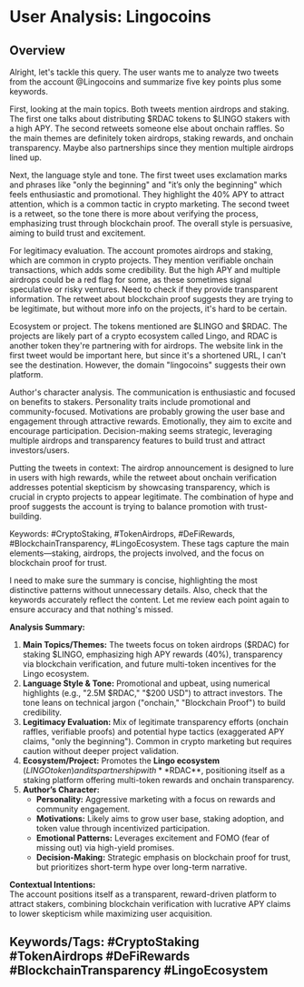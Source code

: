 # User Analysis: Lingocoins

## Overview

<think>
Alright, let's tackle this query. The user wants me to analyze two tweets from the account @Lingocoins and summarize five key points plus some keywords.

First, looking at the main topics. Both tweets mention airdrops and staking. The first one talks about distributing $RDAC tokens to $LINGO stakers with a high APY. The second retweets someone else about onchain raffles. So the main themes are definitely token airdrops, staking rewards, and onchain transparency. Maybe also partnerships since they mention multiple airdrops lined up.

Next, the language style and tone. The first tweet uses exclamation marks and phrases like "only the beginning" and "it’s only the beginning" which feels enthusiastic and promotional. They highlight the 40% APY to attract attention, which is a common tactic in crypto marketing. The second tweet is a retweet, so the tone there is more about verifying the process, emphasizing trust through blockchain proof. The overall style is persuasive, aiming to build trust and excitement.

For legitimacy evaluation. The account promotes airdrops and staking, which are common in crypto projects. They mention verifiable onchain transactions, which adds some credibility. But the high APY and multiple airdrops could be a red flag for some, as these sometimes signal speculative or risky ventures. Need to check if they provide transparent information. The retweet about blockchain proof suggests they are trying to be legitimate, but without more info on the projects, it's hard to be certain.

Ecosystem or project. The tokens mentioned are $LINGO and $RDAC. The projects are likely part of a crypto ecosystem called Lingo, and RDAC is another token they're partnering with for airdrops. The website link in the first tweet would be important here, but since it's a shortened URL, I can't see the destination. However, the domain "lingocoins" suggests their own platform.

Author's character analysis. The communication is enthusiastic and focused on benefits to stakers. Personality traits include promotional and community-focused. Motivations are probably growing the user base and engagement through attractive rewards. Emotionally, they aim to excite and encourage participation. Decision-making seems strategic, leveraging multiple airdrops and transparency features to build trust and attract investors/users.

Putting the tweets in context: The airdrop announcement is designed to lure in users with high rewards, while the retweet about onchain verification addresses potential skepticism by showcasing transparency, which is crucial in crypto projects to appear legitimate. The combination of hype and proof suggests the account is trying to balance promotion with trust-building.

Keywords: #CryptoStaking, #TokenAirdrops, #DeFiRewards, #BlockchainTransparency, #LingoEcosystem. These tags capture the main elements—staking, airdrops, the projects involved, and the focus on blockchain proof for trust.

I need to make sure the summary is concise, highlighting the most distinctive patterns without unnecessary details. Also, check that the keywords accurately reflect the content. Let me review each point again to ensure accuracy and that nothing's missed.
</think>

**Analysis Summary:**  
1. **Main Topics/Themes:** The tweets focus on token airdrops ($RDAC) for staking $LINGO, emphasizing high APY rewards (40%), transparency via blockchain verification, and future multi-token incentives for the Lingo ecosystem.  
2. **Language Style & Tone:** Promotional and upbeat, using numerical highlights (e.g., "2.5M $RDAC," "$200 USD") to attract investors. The tone leans on technical jargon ("onchain," "Blockchain Proof") to build credibility.  
3. **Legitimacy Evaluation:** Mix of legitimate transparency efforts (onchain raffles, verifiable proofs) and potential hype tactics (exaggerated APY claims, "only the beginning"). Common in crypto marketing but requires caution without deeper project validation.  
4. **Ecosystem/Project:** Promotes the **Lingo ecosystem** ($LINGO token) and its partnership with **$RDAC**, positioning itself as a staking platform offering multi-token rewards and onchain transparency.  
5. **Author’s Character:**  
   - **Personality:** Aggressive marketing with a focus on rewards and community engagement.  
   - **Motivations:** Likely aims to grow user base, staking adoption, and token value through incentivized participation.  
   - **Emotional Patterns:** Leverages excitement and FOMO (fear of missing out) via high-yield promises.  
   - **Decision-Making:** Strategic emphasis on blockchain proof for trust, but prioritizes short-term hype over long-term narrative.  

**Contextual Intentions:**  
The account positions itself as a transparent, reward-driven platform to attract stakers, combining blockchain verification with lucrative APY claims to lower skepticism while maximizing user acquisition.  

**Keywords/Tags:** #CryptoStaking #TokenAirdrops #DeFiRewards #BlockchainTransparency #LingoEcosystem
---
